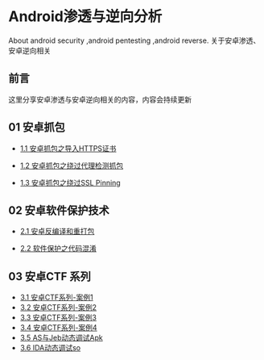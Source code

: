 # Android渗透与逆向分析
About android security ,android pentesting ,android reverse.  关于安卓渗透、安卓逆向相关

## 前言

这里分享安卓渗透与安卓逆向相关的内容，内容会持续更新

## 01 安卓抓包

+ [1.1 安卓抓包之导入HTTPS证书]( 01-安卓抓包/安卓抓包-导入HTTPS证书.md )
+ [1.2 安卓抓包之绕过代理检测抓包]( 01-安卓抓包/安卓抓包之绕过代理检测抓包.md )

+ [1.3 安卓抓包之绕过SSL Pinning](  01-安卓抓包/安卓抓包之绕过sslpinning.md  )

## 02 安卓软件保护技术

+ [2.1 安卓反编译和重打包]( 02-安卓软件保护技术/20220809-Android渗透05-安卓反编译.md  )

+ [2.2 软件保护之代码混淆](  02-安卓软件保护技术/20220810-Android渗透06-软件保护之代码混淆.md   )

## 03 安卓CTF 系列

+ [3.1 安卓CTF系列-案例1]( 03-安卓CTF系列/20220814-Android渗透07-安卓CTF系列-案例1.md)
+ [3.2 安卓CTF系列-案例2]( 03-安卓CTF系列/20220815-Android渗透08-安卓CTF系列-案例2.md )
+ [3.3 安卓CTF系列-案例3]( 03-安卓CTF系列/20220815-Android渗透09-安卓CTF系列-案例3.md )
+ [3.4 安卓CTF系列-案例4]( 03-安卓CTF系列/20220815-Android渗透10-安卓CTF系列-案例4.md )
+ [3.5 AS与Jeb动态调试Apk]( 03-安卓CTF系列/20220816-Android渗透11-AS与Jeb动态调试Apk.md )
+ [3.6 IDA动态调试so](  03-安卓CTF系列/20220816-Android渗透12-IDA动态调试so.md )